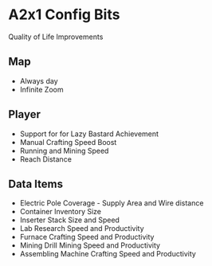 # A2x1 Config Bits

Quality of Life Improvements

## Map

* Always day
* Infinite Zoom

## Player

* Support for for Lazy Bastard Achievement
* Manual Crafting Speed Boost
* Running and Mining Speed
* Reach Distance

## Data Items

* Electric Pole Coverage - Supply Area and Wire distance
* Container Inventory Size
* Inserter Stack Size and Speed
* Lab Research Speed and Productivity
* Furnace Crafting Speed and Productivity
* Mining Drill Mining Speed and Productivity
* Assembling Machine Crafting Speed and Productivity
